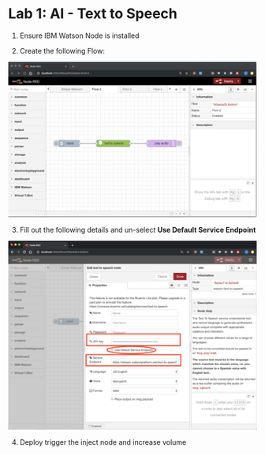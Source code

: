# Lab 1: AI - Text to Speech

1. Ensure IBM Watson Node is installed 

2. Create the following Flow:

![](../.gitbook/assets/image%20%2814%29.png)

3. Fill out the following details and un-select **Use Default Service Endpoint**

![](../.gitbook/assets/image%20%2835%29.png)

4. Deploy trigger the inject node and increase volume





